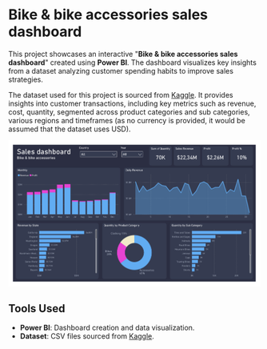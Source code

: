 # Bike & bike accessories sales dashboard

This project showcases an interactive "**Bike & bike accessories sales dashboard**" created using **Power BI**. The dashboard visualizes key insights from a dataset analyzing customer spending habits to improve sales strategies.

The dataset used for this project is sourced from [Kaggle](https://www.kaggle.com/datasets/thedevastator/analyzing-customer-spending-habits-to-improve-sa). It provides insights into customer transactions, including key metrics such as revenue, cost, quantity, segmented across product categories and sub categories, various regions and timeframes (as no currency is provided, it would be assumed that the dataset uses USD).
 
![Image Bike & bike accessories sales dashboard](Bike&bike_accessories_sales_dashboard.png)

## Tools Used
- **Power BI**: Dashboard creation and data visualization.
- **Dataset**: CSV files sourced from [Kaggle](https://www.kaggle.com/datasets/thedevastator/analyzing-customer-spending-habits-to-improve-sa).

